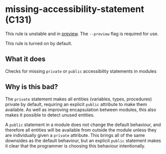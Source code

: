 # missing-accessibility-statement (C131)
This rule is unstable and in [preview](../preview.md). The `--preview` flag is required for use.

This rule is turned on by default.

## What it does
Checks for missing `private` or `public` accessibility statements in modules

## Why is this bad?
The `private` statement makes all entities (variables, types, procedures)
private by default, requiring an explicit `public` attribute to make them
available. As well as improving encapsulation between modules, this also
makes it possible to detect unused entities.

A `public` statement in a module does not change the default behaviour,
and therefore all entities will be available from outside the module
unless they are individually given a `private` attribute. This brings
all of the same downsides as the default behaviour, but an explicit
`public` statement makes it clear that the programmer is choosing
this behaviour intentionally.
